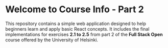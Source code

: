 # Welcome to Course Info - Part 2

This repository contains a simple web application designed to help beginners learn and apply basic React concepts. It includes the final implementations for exercises **2.1 to 2.5** from part 2 of the **Full Stack Open** course offered by the University of Helsinki.